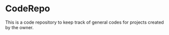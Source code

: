 # CodeRepo
This is a code repository to keep track of general codes for projects created by the owner.
